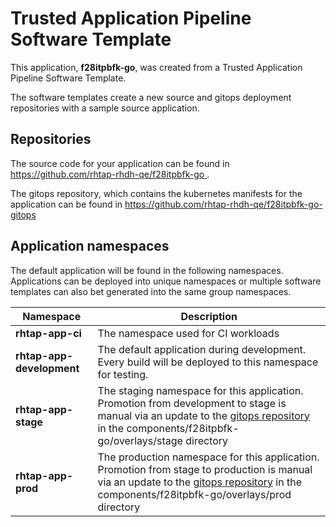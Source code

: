 # Trusted Application Pipeline Software Template

This application, **f28itpbfk-go**, was created from a Trusted Application Pipeline Software Template.

The software templates create a new source and gitops deployment repositories with a sample source application. 

## Repositories

The source code for your application can be found in [https://github.com/rhtap-rhdh-qe/f28itpbfk-go ](https://github.com/rhtap-rhdh-qe/f28itpbfk-go ).
 
The gitops repository, which contains the kubernetes manifests for the application can be found in 
[https://github.com/rhtap-rhdh-qe/f28itpbfk-go-gitops ](https://github.com/rhtap-rhdh-qe/f28itpbfk-go-gitops ) 

## Application namespaces 

The default application will be found in the following namespaces. Applications can be deployed into unique namespaces or multiple software templates can also bet generated into the same group namespaces.  

|  Namespace   |  Description   |  
| -------- | -------- |
| **rhtap-app-ci** | The namespace used for CI workloads |
| **rhtap-app-development** | The default application during development. Every build will be deployed to this namespace for testing. |
| **rhtap-app-stage** | The staging namespace for this application. Promotion from development to stage is manual via an update to the [gitops repository](https://github.com/rhtap-rhdh-qe/f28itpbfk-go-gitops ) in the components/f28itpbfk-go/overlays/stage directory |
| **rhtap-app-prod** | The production namespace for this application. Promotion from stage to production is manual via an update to the [gitops repository](https://github.com/rhtap-rhdh-qe/f28itpbfk-go-gitops ) in the components/f28itpbfk-go/overlays/prod directory |